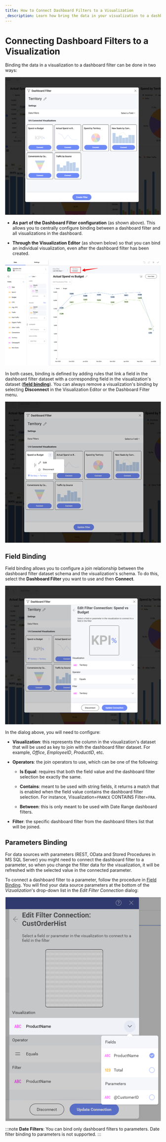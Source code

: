 ```yaml
---
title: How to Connect Dashboard Filters to a Visualization 
_description: Learn how bring the data in your visualization to a dashboard filter in Reveal.
---
```


# Connecting Dashboard Filters to a Visualization

Binding the data in a visualization to a dashboard filter can be done in
two ways:

![Dashboard filters dialog](images/dashboard-filters-dialog.png)

  - **As part of the Dashboard Filter configuration** (as shown above).
    This allows you to centrally configure binding between a dashboard
    filter and all visualizations in the dashboard.

  - **Through the Visualization Editor** (as shown below) so that you can bind an
    individual visualization, even after the dashboard filter has been
    created.

![dashboard filters in the visualization editor](images/visualization-editor-dashboard-filter.png)

In both cases, binding is defined by adding rules that link a field in
the dashboard filter dataset with a corresponding field in the
visualization's dataset ([**field binding**](#field-binding)). You can
always remove a visualization's binding by selecting **Disconnect** in the
Visualization Editor or the Dashboard Filter menu.

![Option to disconnect dashboard filters from a visualization](images/disconnect-option-dashboard-filter.png)

<a name='field-binding'></a>
## Field Binding

Field binding allows you to configure a join relationship between the
dashboard filter dataset schema and the visualization's schema. To do
this, select the **Dashboard Filter** you want to use and then
**Connect**.

![Field binding menu](images/editor-view-dashboard-filter.png)

In the dialog above, you will need to configure:

  - **Visualization**: this represents the column in the visualization's
    dataset that will be used as key to join with the dashboard filter
    dataset. For example, *Office*, *EmployeeID*, *ProductID*, etc.

  - **Operators**: the join operators to use, which can be one of the
    following:

      - **Is Equal**: requires that both the field value and the
        dashboard filter selection be exactly the same.

      - **Contains**: meant to be used with string fields, it returns a
        match that is enabled when the field value contains the
        dashboard filter selection. For instance, Visualization=`FRANCE`
        CONTAINS Filter=`FRA`.

      - **Between**: this is only meant to be used with Date Range
        dashboard filters.

  - **Filter**: the specific dashboard filter from the dashboard filters
    list that will be joined.

## Parameters Binding

For data sources with parameters (REST, OData
and Stored Procedures in MS SQL Server) you
might need to connect the dashboard filter to a parameter, so when you
change the filter data for the visualization, it will be refreshed with
the selected value in the connected parameter.

To connect a dashboard filter to a parameter, follow the procedure in
[Field Binding](#field-binding). You will find your data source
parameters at the bottom of the *Vizualization*'s drop-down list in the
*Edit Filter Connection* dialog:

![Parameters binding list](images/data-source-parameters-dashboard-filter.png)

:::note
**Date Filters**: You can bind only dashboard filters to parameters. Date filter binding to parameters is not supported.
:::